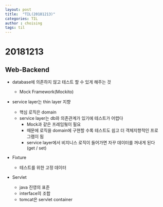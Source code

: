 ```yaml
---
layout: post
title:  "TIL(20181213)"
categories: TIL
author : choising
tags: til
---
```


# 20181213

## Web-Backend

- database에 의존하지 않고 테스트 할 수 있게 해주는 것
    - Mock Framework(Mockito)

- service layer는 thin layer 지향
    - 핵심 로직은 domain
    - service layer는 db와 의존관계가 있기에 테스트가 어렵다
        - Mock과 같은 프레임웤이 필요
        - 때문에 로직을 domain에 구현할 수록 테스트도 쉽고 더 객체지향적인 프로그램이 됨
        - service layer에서 비지니스 로직이 들어가면 자꾸 데이터를 꺼내게 된다(get / set) 

- Fixture
    - 테스트를 위한 고정 데이터

- Servlet
    - java 진영의 표준
    - interface의 조합
    - tomcat은 servlet container


